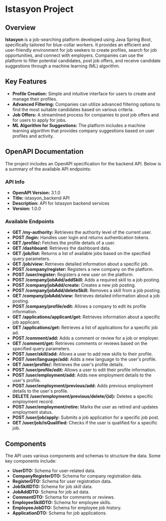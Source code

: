 # Istasyon Project

## Overview

**Istasyon** is a job-searching platform developed using Java Spring Boot, specifically tailored for blue-collar workers. It provides an efficient and user-friendly environment for job seekers to create profiles, search for job opportunities, and connect with employers. Companies can use the platform to filter potential candidates, post job offers, and receive candidate suggestions through a machine learning (ML) algorithm.

## Key Features

- **Profile Creation:** Simple and intuitive interface for users to create and manage their profiles.
- **Advanced Filtering:** Companies can utilize advanced filtering options to find the most suitable candidates based on various criteria.
- **Job Offers:** A streamlined process for companies to post job offers and for users to apply for jobs.
- **ML Algorithm for Suggestions:** The platform includes a machine learning algorithm that provides company suggestions based on user profiles and activity.

## OpenAPI Documentation

The project includes an OpenAPI specification for the backend API. Below is a summary of the available API endpoints:

### API Info

- **OpenAPI Version:** 3.1.0
- **Title:** istasyon_backend API
- **Description:** API for Istasyon backend services
- **Version:** 1.0.0

### Available Endpoints

- **GET /my-authority:** Retrieves the authority level of the current user.
- **POST /login:** Handles user login and returns authentication tokens.
- **GET /profile/:** Fetches the profile details of a user.
- **GET /dashboard:** Retrieves the dashboard data.
- **GET /job/list:** Returns a list of available jobs based on the specified query parameters.
- **GET /job/view:** Retrieves detailed information about a specific job.
- **POST /company/register:** Registers a new company on the platform.
- **POST /user/register:** Registers a new user on the platform.
- **POST /company/jobAdd/addSkill:** Adds a required skill to a job posting.
- **POST /company/jobAdd/create:** Creates a new job posting.
- **POST /company/jobAdd/deleteSkill:** Removes a skill from a job posting.
- **GET /company/jobAdd/view:** Retrieves detailed information about a job posting.
- **POST /company/profile/edit:** Allows a company to edit its profile information.
- **GET /applications/applicant/get:** Retrieves information about a specific job applicant.
- **GET /applications/get:** Retrieves a list of applications for a specific job ad.
- **POST /comment/add:** Adds a comment or review for a job or employer.
- **GET /comment/get:** Retrieves comments or reviews based on the specified query parameters.
- **POST /user/skill/add:** Allows a user to add new skills to their profile.
- **POST /user/language/add:** Adds a new language to the user's profile.
- **GET /user/profile/:** Retrieves the user's profile details.
- **POST /user/profile/edit:** Allows a user to edit their profile information.
- **POST /user/employment/add:** Adds new employment details to the user's profile.
- **POST /user/employment/previous/add:** Adds previous employment details to the user's profile.
- **DELETE /user/employment/previous/delete/{id}:** Deletes a specific employment record.
- **POST /user/employment/retire:** Marks the user as retired and updates employment status.
- **POST /user/job/apply:** Submits a job application for a specific job post.
- **GET /user/job/isQualified:** Checks if the user is qualified for a specific job.

## Components

The API uses various components and schemas to structure the data. Some key components include:

- **UserDTO:** Schema for user-related data.
- **CompanyRegisterDTO:** Schema for company registration data.
- **RegisterDTO:** Schema for user registration data.
- **JobSkillDTO:** Schema for job skill data.
- **JobAddDTO:** Schema for job ad data.
- **CommentDTO:** Schema for comments or reviews.
- **EmployeeSkillDTO:** Schema for employee skills.
- **EmployeeJobDTO:** Schema for employee job history.
- **ApplicationDTO:** Schema for job applications.
